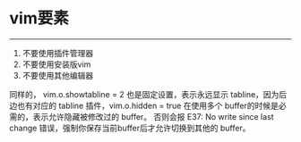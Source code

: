 # vim要素
---
1. 不要使用插件管理器
2. 不要使用安装版vim
3. 不要使用其他编辑器

同样的， vim.o.showtabline = 2 也是固定设置，表示永远显示 tabline，因为后边也有对应的 tabline 插件，vim.o.hidden = true 在使用多个 buffer的时候是必需的，表示允许隐藏被修改过的 buffer。 否则会报 E37: No write since last change 错误，强制你保存当前buffer后才允许切换到其他的 buffer。
